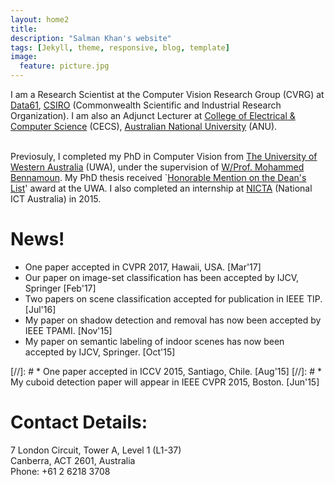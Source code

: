 ```yaml
---
layout: home2
title: 
description: "Salman Khan's website"
tags: [Jekyll, theme, responsive, blog, template]
image:
  feature: picture.jpg
---
```

I am a Research Scientist at the Computer Vision Research Group (CVRG) at [Data61](http://www.data61.csiro.au/), [CSIRO](http://www.csiro.au/) (Commonwealth Scientific and Industrial Research Organization). I am also an Adjunct Lecturer at [College of Electrical & Computer Science](https://cecs.anu.edu.au/) (CECS), [Australian National University](http://www.anu.edu.au/) (ANU). <br><br>

Previosuly, I completed my PhD in Computer Vision from [The University of Western Australia](http://www.uwa.edu.au/) (UWA), under the supervision of [W/Prof. Mohammed Bennamoun](http://staffhome.ecm.uwa.edu.au/~00051632/). My PhD thesis received `[Honorable Mention on the Dean's List](http://www.postgraduate.uwa.edu.au/students/funding/prizes/board-of-the-graduate-research-school-deans-list)' award at the UWA. I also completed an internship at [NICTA](https://en.wikipedia.org/wiki/NICTA) (National ICT Australia) in 2015. 

# News!

* One paper accepted in CVPR 2017, Hawaii, USA. [Mar'17]
* Our paper on image-set classification has been accepted by IJCV, Springer [Feb'17]
* Two papers on scene classification accepted for publication in IEEE TIP. [Jul'16]
* My paper on shadow detection and removal has now been accepted by IEEE TPAMI. [Nov'15]
* My paper on semantic labeling of indoor scenes has now been accepted by IJCV, Springer. [Oct'15]

[//]: # * One paper accepted in ICCV 2015, Santiago, Chile. [Aug'15]
[//]: # * My cuboid detection paper will appear in IEEE CVPR 2015, Boston. [Jun'15]

# Contact Details:  

7 London Circuit, Tower A, Level 1 (L1-37)  
Canberra, ACT 2601, Australia  
Phone: +61 2 6218 3708
